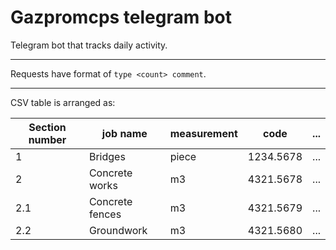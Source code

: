 # Gazpromcps telegram bot

Telegram bot that tracks daily activity.

---

Requests have format of `type <count> comment`.

---

CSV table is arranged as:

| Section number | job name        | measurement | code      | ... |
|----------------|-----------------|-------------|-----------|-----|
| 1              | Bridges         | piece       | 1234.5678 | ... |
| 2              | Concrete works  | m3          | 4321.5678 | ... |
| 2.1            | Concrete fences | m3          | 4321.5679 | ... |
| 2.2            | Groundwork      | m3          | 4321.5680 | ... |
